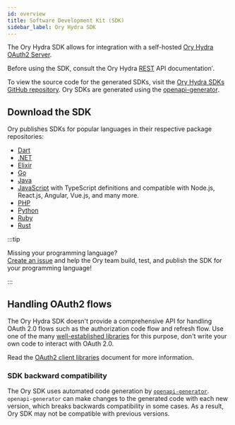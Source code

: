 ```yaml
---
id: overview
title: Software Development Kit (SDK)
sidebar_label: Ory Hydra SDK
---
```


The Ory Hydra SDK allows for integration with a self-hosted [Ory Hydra OAuth2 Server](https://github.com/ory/hydra).

Before using the SDK, consult the Ory Hydra [REST](../reference/api.mdx) API documentation′.

To view the source code for the generated SDKs, visit the
[Ory Hydra SDKs GitHub repository](https://github.com/ory/sdk/tree/master/clients/hydra/). Ory SDKs are generated using the
[openapi-generator](https://github.com/OpenAPITools/openapi-generator).

## Download the SDK

Ory publishes SDKs for popular languages in their respective package repositories:

- [Dart](https://pub.dev/packages/ory_hydra_client)
- [.NET](https://www.nuget.org/packages/Ory.Hydra.Client/)
- [Elixir](https://hex.pm/packages/ory_hydra)
- [Go](https://github.com/ory/hydra-client-go)
- [Java](https://search.maven.org/artifact/sh.ory.hydra/hydra-client)
- [JavaScript](https://www.npmjs.com/package/@ory/hydra-client) with TypeScript definitions and compatible with Node.js, React.js,
  Angular, Vue.js, and many more.
- [PHP](https://packagist.org/packages/ory/hydra-client)
- [Python](https://pypi.org/project/ory-hydra-client/)
- [Ruby](https://rubygems.org/gems/ory-hydra-client)
- [Rust](https://crates.io/crates/ory-hydra-client)

:::tip

Missing your programming language?  
[Create an issue](https://github.com/ory/sdk/issues) and help the Ory team build, test, and publish the SDK for your programming
language!

:::

## Handling OAuth2 flows

The Ory Hydra SDK doesn't provide a comprehensive API for handling OAuth 2.0 flows such as the authorization code flow and refresh
flow. Use one of the many [well-established libraries](https://oauth.net/code/) for this purpose, don't write your own code to
interact with OAuth 2.0.

Read the [OAuth2 client libraries](../guides/using-oauth2.mdx) document for more information.

### SDK backward compatibility

The Ory SDK uses automated code generation by [`openapi-generator`](https://github.com/OpenAPITools/openapi-generator).
`openapi-generator` can make changes to the generated code with each new version, which breaks backwards compatibility in some
cases. As a result, Ory SDK may not be compatible with previous versions.
